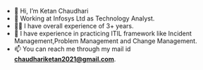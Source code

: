 - 👋 Hi, I’m Ketan Chaudhari
- 🏢 Working at Infosys Ltd as Technology Analyst.
- 👨‍💼 I have overall experience of 3+ years.
- 🧰 I have experience in practicing ITIL framework like Incident Management,Problem Management and Change Management. 
- 📫 You can reach me through my mail id **chaudhariketan2021@gmail.com**.
<!---
KC981210/KC981210 is a ✨ special ✨ repository because its `README.md` (this file) appears on your GitHub profile.
You can click the Preview link to take a look at your changes.
--->
